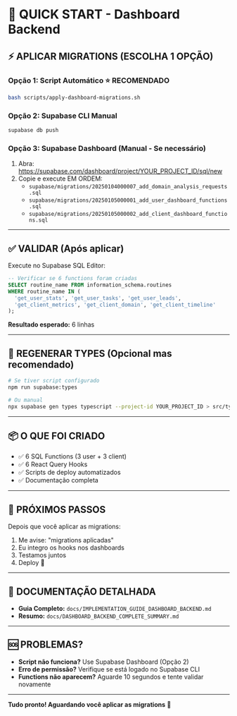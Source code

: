 # 🚀 QUICK START - Dashboard Backend

## ⚡ APLICAR MIGRATIONS (ESCOLHA 1 OPÇÃO)

### Opção 1: Script Automático ⭐ RECOMENDADO
```bash
bash scripts/apply-dashboard-migrations.sh
```

### Opção 2: Supabase CLI Manual
```bash
supabase db push
```

### Opção 3: Supabase Dashboard (Manual - Se necessário)
1. Abra: https://supabase.com/dashboard/project/YOUR_PROJECT_ID/sql/new
2. Copie e execute EM ORDEM:
   - `supabase/migrations/20250104000007_add_domain_analysis_requests.sql`
   - `supabase/migrations/20250105000001_add_user_dashboard_functions.sql`
   - `supabase/migrations/20250105000002_add_client_dashboard_functions.sql`

---

## ✅ VALIDAR (Após aplicar)

Execute no Supabase SQL Editor:

```sql
-- Verificar se 6 functions foram criadas
SELECT routine_name FROM information_schema.routines 
WHERE routine_name IN (
  'get_user_stats', 'get_user_tasks', 'get_user_leads',
  'get_client_metrics', 'get_client_domain', 'get_client_timeline'
);
```

**Resultado esperado:** 6 linhas

---

## 🔄 REGENERAR TYPES (Opcional mas recomendado)

```bash
# Se tiver script configurado
npm run supabase:types

# Ou manual
npx supabase gen types typescript --project-id YOUR_PROJECT_ID > src/types/database.ts
```

---

## 📦 O QUE FOI CRIADO

- ✅ 6 SQL Functions (3 user + 3 client)
- ✅ 6 React Query Hooks
- ✅ Scripts de deploy automatizados
- ✅ Documentação completa

---

## 🎯 PRÓXIMOS PASSOS

Depois que você aplicar as migrations:
1. Me avise: "migrations aplicadas"
2. Eu integro os hooks nos dashboards
3. Testamos juntos
4. Deploy 🚀

---

## 📖 DOCUMENTAÇÃO DETALHADA

- **Guia Completo:** `docs/IMPLEMENTATION_GUIDE_DASHBOARD_BACKEND.md`
- **Resumo:** `docs/DASHBOARD_BACKEND_COMPLETE_SUMMARY.md`

---

## 🆘 PROBLEMAS?

- **Script não funciona?** Use Supabase Dashboard (Opção 2)
- **Erro de permissão?** Verifique se está logado no Supabase CLI
- **Functions não aparecem?** Aguarde 10 segundos e tente validar novamente

---

**Tudo pronto! Aguardando você aplicar as migrations** 🎉
